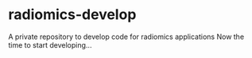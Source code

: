 # radiomics-develop
A private repository to develop code for radiomics applications
Now the time to start developing...
